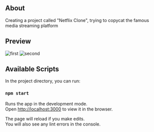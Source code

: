 ## About
Creating a project called "Netflix Clone", trying to copycat the famous media streaming platform

## Preview
![first](https://user-images.githubusercontent.com/55871427/95640423-67a9e080-0aa5-11eb-81dc-9c9768a8332b.JPG)
![second](https://user-images.githubusercontent.com/55871427/95640424-68427700-0aa5-11eb-9433-a65f1a6739f6.JPG)



## Available Scripts

In the project directory, you can run:

### `npm start`

Runs the app in the development mode.<br />
Open [http://localhost:3000](http://localhost:3000) to view it in the browser.

The page will reload if you make edits.<br />
You will also see any lint errors in the console.



